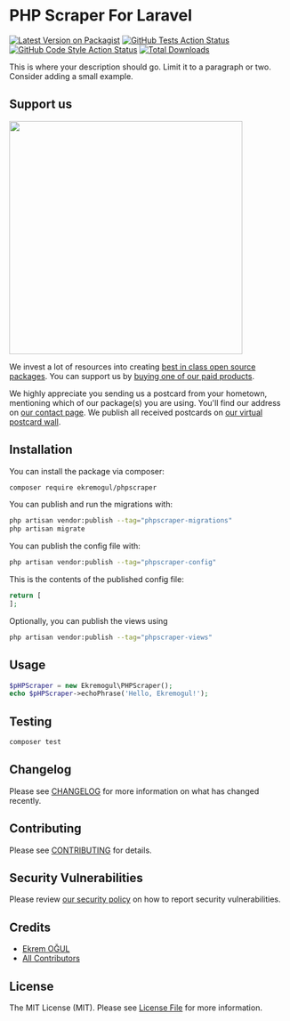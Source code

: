 # PHP Scraper For Laravel

[![Latest Version on Packagist](https://img.shields.io/packagist/v/ekremogul/phpscraper.svg?style=flat-square)](https://packagist.org/packages/ekremogul/phpscraper)
[![GitHub Tests Action Status](https://img.shields.io/github/actions/workflow/status/ekremogul/phpscraper/run-tests.yml?branch=main&label=tests&style=flat-square)](https://github.com/ekremogul/phpscraper/actions?query=workflow%3Arun-tests+branch%3Amain)
[![GitHub Code Style Action Status](https://img.shields.io/github/actions/workflow/status/ekremogul/phpscraper/fix-php-code-style-issues.yml?branch=main&label=code%20style&style=flat-square)](https://github.com/ekremogul/phpscraper/actions?query=workflow%3A"Fix+PHP+code+style+issues"+branch%3Amain)
[![Total Downloads](https://img.shields.io/packagist/dt/ekremogul/phpscraper.svg?style=flat-square)](https://packagist.org/packages/ekremogul/phpscraper)

This is where your description should go. Limit it to a paragraph or two. Consider adding a small example.

## Support us

[<img src="https://github-ads.s3.eu-central-1.amazonaws.com/PHPScraper.jpg?t=1" width="419px" />](https://spatie.be/github-ad-click/PHPScraper)

We invest a lot of resources into creating [best in class open source packages](https://spatie.be/open-source). You can support us by [buying one of our paid products](https://spatie.be/open-source/support-us).

We highly appreciate you sending us a postcard from your hometown, mentioning which of our package(s) you are using. You'll find our address on [our contact page](https://spatie.be/about-us). We publish all received postcards on [our virtual postcard wall](https://spatie.be/open-source/postcards).

## Installation

You can install the package via composer:

```bash
composer require ekremogul/phpscraper
```

You can publish and run the migrations with:

```bash
php artisan vendor:publish --tag="phpscraper-migrations"
php artisan migrate
```

You can publish the config file with:

```bash
php artisan vendor:publish --tag="phpscraper-config"
```

This is the contents of the published config file:

```php
return [
];
```

Optionally, you can publish the views using

```bash
php artisan vendor:publish --tag="phpscraper-views"
```

## Usage

```php
$pHPScraper = new Ekremogul\PHPScraper();
echo $pHPScraper->echoPhrase('Hello, Ekremogul!');
```

## Testing

```bash
composer test
```

## Changelog

Please see [CHANGELOG](CHANGELOG.md) for more information on what has changed recently.

## Contributing

Please see [CONTRIBUTING](CONTRIBUTING.md) for details.

## Security Vulnerabilities

Please review [our security policy](../../security/policy) on how to report security vulnerabilities.

## Credits

- [Ekrem OĞUL](https://github.com/ekremogul)
- [All Contributors](../../contributors)

## License

The MIT License (MIT). Please see [License File](LICENSE.md) for more information.
